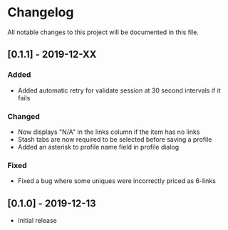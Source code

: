 # Changelog
All notable changes to this project will be documented in this file.

## [0.1.1] - 2019-12-XX
### Added
- Added automatic retry for validate session at 30 second intervals if it fails
### Changed
- Now displays "N/A" in the links column if the item has no links
- Stash tabs are now required to be selected before saving a profile
- Added an asterisk to profile name field in profile dialog
### Fixed
- Fixed a bug where some uniques were incorrectly priced as 6-links

## [0.1.0] - 2019-12-13
- Initial release
